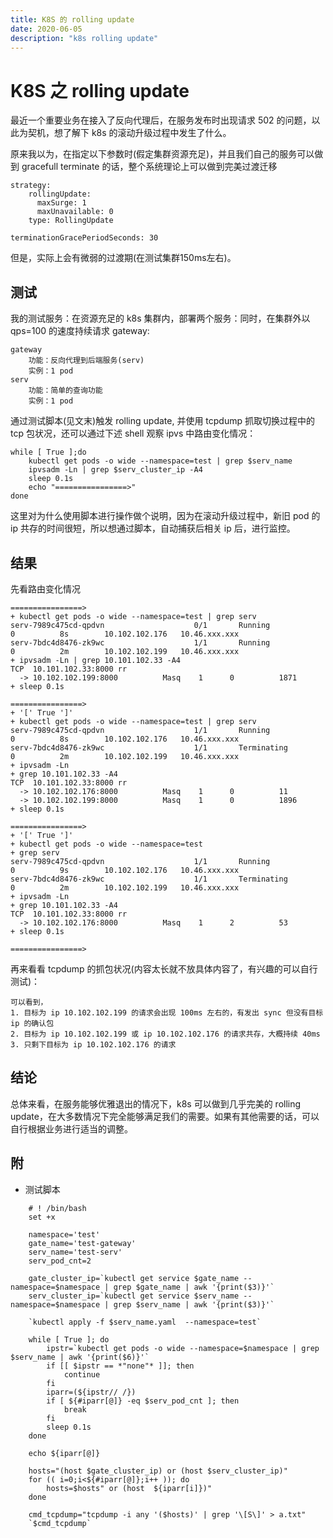 ```yaml
---
title: K8S 的 rolling update
date: 2020-06-05
description: "k8s rolling update"
---
```

# K8S 之 rolling update
最近一个重要业务在接入了反向代理后，在服务发布时出现请求 502 的问题，以此为契机，想了解下 k8s 的滚动升级过程中发生了什么。

原来我以为，在指定以下参数时(假定集群资源充足)，并且我们自己的服务可以做到 gracefull terminate 的话，整个系统理论上可以做到完美过渡迁移
```
strategy:
    rollingUpdate:
      maxSurge: 1
      maxUnavailable: 0
    type: RollingUpdate

terminationGracePeriodSeconds: 30
```
但是，实际上会有微弱的过渡期(在测试集群150ms左右)。

## 测试
我的测试服务：在资源充足的 k8s 集群内，部署两个服务：同时，在集群外以 qps=100 的速度持续请求 gateway:
```
gateway
    功能：反向代理到后端服务(serv)
    实例：1 pod
serv
    功能：简单的查询功能
    实例：1 pod
```

通过测试脚本(见文末)触发 rolling update, 并使用 tcpdump 抓取切换过程中的 tcp 包状况，还可以通过下述 shell 观察 ipvs 中路由变化情况：
```
while [ True ];do
    kubectl get pods -o wide --namespace=test | grep $serv_name
    ipvsadm -Ln | grep $serv_cluster_ip -A4
    sleep 0.1s
    echo "================>"
done
```

这里对为什么使用脚本进行操作做个说明，因为在滚动升级过程中，新旧 pod 的 ip 共存的时间很短，所以想通过脚本，自动捕获后相关 ip 后，进行监控。

## 结果
先看路由变化情况
```
================>
+ kubectl get pods -o wide --namespace=test | grep serv
serv-7989c475cd-qpdvn                    0/1       Running            0          8s        10.102.102.176   10.46.xxx.xxx
serv-7bdc4d8476-zk9wc                    1/1       Running            0          2m        10.102.102.199   10.46.xxx.xxx
+ ipvsadm -Ln | grep 10.101.102.33 -A4
TCP  10.101.102.33:8000 rr
  -> 10.102.102.199:8000          Masq    1      0          1871
+ sleep 0.1s

================>
+ '[' True ']'
+ kubectl get pods -o wide --namespace=test | grep serv
serv-7989c475cd-qpdvn                    1/1       Running            0          8s        10.102.102.176   10.46.xxx.xxx
serv-7bdc4d8476-zk9wc                    1/1       Terminating        0          2m        10.102.102.199   10.46.xxx.xxx
+ ipvsadm -Ln
+ grep 10.101.102.33 -A4
TCP  10.101.102.33:8000 rr
  -> 10.102.102.176:8000          Masq    1      0          11
  -> 10.102.102.199:8000          Masq    1      0          1896
+ sleep 0.1s

================>
+ '[' True ']'
+ kubectl get pods -o wide --namespace=test
+ grep serv
serv-7989c475cd-qpdvn                    1/1       Running            0          9s        10.102.102.176   10.46.xxx.xxx
serv-7bdc4d8476-zk9wc                    1/1       Terminating        0          2m        10.102.102.199   10.46.xxx.xxx
+ ipvsadm -Ln
+ grep 10.101.102.33 -A4
TCP  10.101.102.33:8000 rr
  -> 10.102.102.176:8000          Masq    1      2          53
+ sleep 0.1s

================>
```

再来看看 tcpdump 的抓包状况(内容太长就不放具体内容了，有兴趣的可以自行测试)：
```
可以看到，
1. 目标为 ip 10.102.102.199 的请求会出现 100ms 左右的，有发出 sync 但没有目标 ip 的确认包
2. 目标为 ip 10.102.102.199 或 ip 10.102.102.176 的请求共存，大概持续 40ms
3. 只剩下目标为 ip 10.102.102.176 的请求
```

## 结论
总体来看，在服务能够优雅退出的情况下，k8s 可以做到几乎完美的 rolling update，在大多数情况下完全能够满足我们的需要。如果有其他需要的话，可以自行根据业务进行适当的调整。

## 附
- 测试脚本
```
    # ! /bin/bash
    set +x

    namespace='test'
    gate_name='test-gateway'
    serv_name='test-serv'
    serv_pod_cnt=2

    gate_cluster_ip=`kubectl get service $gate_name --namespace=$namespace | grep $gate_name | awk '{print($3)}'`
    serv_cluster_ip=`kubectl get service $serv_name --namespace=$namespace | grep $serv_name | awk '{print($3)}'`

    `kubectl apply -f $serv_name.yaml  --namespace=test`

    while [ True ]; do
        ipstr=`kubectl get pods -o wide --namespace=$namespace | grep $serv_name | awk '{print($6)}'`
        if [[ $ipstr == *"none"* ]]; then 
            continue
        fi
        iparr=(${ipstr// /})
        if [ ${#iparr[@]} -eq $serv_pod_cnt ]; then
            break
        fi 
        sleep 0.1s
    done

    echo ${iparr[@]}

    hosts="(host $gate_cluster_ip) or (host $serv_cluster_ip)"
    for (( i=0;i<${#iparr[@]};i++ )); do 
        hosts=$hosts" or (host  ${iparr[i]})"
    done

    cmd_tcpdump="tcpdump -i any '($hosts)' | grep '\[S\]' > a.txt"
    `$cmd_tcpdump`

```